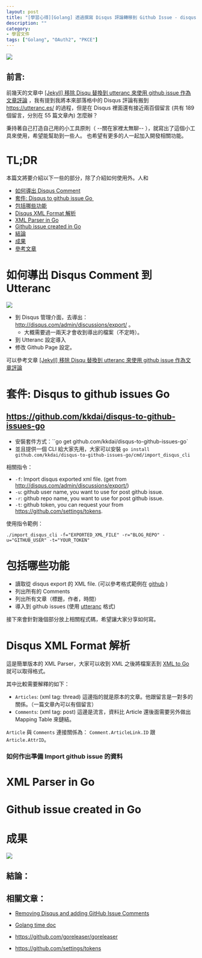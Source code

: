 ```yaml
---
layout: post
title: "[學習心得][Golang] 透過撰寫 Disqus 評論轉移到 Github Issue - disqus-importor-go"
description: ""
category: 
- 學習文件
tags: ["Golang", "OAuth2", "PKCE"]
---
```


<img src="https://github.com/kkdai/disqus-importor-go/raw/master/img/imported.jpg">

## 前言:

前幾天的文章中 [[Jekyll] 移除 Disqu 替換到 utteranc 來使用 github issue 作為文章評論](https://www.evanlin.com/jekyll-remove-disqus/) ，我有提到我將本來部落格中的 Disqus 評論有搬到 <https://utteranc.es/> 的過程，但是在 Disqus 裡面還有接近兩百個留言 (共有 189 個留言，分別在 55 篇文章內) 怎麼辦？

秉持著自己打造自己用的小工具原則（ --關在家裡太無聊-- ），就寫出了這個小工具來使用，希望能幫助到一些人。 也希望有更多的人一起加入開發相關功能。



# TL;DR 

本篇文將要介紹以下一些的部分，除了介紹如何使用外。人和

- <a href="#export">如何導出 Disqus Comment</a>
- <a href="#package">套件: Disqus to github issue Go </a>
- <a href="#features">包括哪些功能</a>
- <a href="#disqus-xml">Disqus XML Format 解析</a>
- <a href="#xml-go">XML Parser in Go</a>
- <a href="#github-issue-go">Github issue created in Go</a> 
- <a href="#summary">結論</a>
- <a href="#result">成果</a>
- <a href="#refer">參考文章</a>



# 如何導出 Disqus Comment 到 Utteranc

<a id="export"></a>

![](https://avatars3.githubusercontent.com/u/27908738?v=3&s=88)

- 到 Disqus 管理介面，去導出： <http://disqus.com/admin/discussions/export/> 。
  - 大概需要過一兩天才會收到導出的檔案（不定時）。 
- 到 Utteranc 設定導入
- 修改 Github Page 設定。

可以參考文章  [[Jekyll] 移除 Disqu 替換到 utteranc 來使用 github issue 作為文章評論](https://www.evanlin.com/jekyll-remove-disqus/) 



# 套件: Disqus to github issues Go

<a id="package"></a>

## <https://github.com/kkdai/disqus-to-github-issues-go>

- 安裝套件方式：``go get github.com/kkdai/disqus-to-github-issues-go`
- 並且提供一個 CLI 給大家先用，大家可以安裝 `go install github.com/kkdai/disqus-to-github-issues-go/cmd/import_disqus_cli`

相關指令：

- `-f`: Import disqus exported xml file. (get from http://disqus.com/admin/discussions/export/)
- `-u`: github user name, you want to use for post github issue.
- `-r`: github repo name, you want to use for post github issue.
- `-t`: github token, you can request your from https://github.com/settings/tokens.

使用指令範例：

`./import_disqus_cli -f="EXPORTED_XML_FILE" -r="BLOG_REPO" -u="GITHUB_USER" -t="YOUR_TOKEN"`

# 包括哪些功能

<a id="features"></a>

- 讀取從 disqus export 的 XML file. (可以參考格式範例在 [github](https://github.com/kkdai/disqus-to-github-issues-go/blob/master/example/evanlin_20210517.xml) )
- 列出所有的 Comments
- 列出所有文章（標題，作者，時間）
- 導入到 github issues (使用 [utteranc](https://utteranc.es/) 格式)

接下來會針對幾個部分放上相關程式碼，希望讓大家分享如何寫。 



# Disqus XML Format 解析

<a id="disqus-xml"></a>

<script src="https://gist.github.com/kkdai/29bb2fe4805bba524763cb58c4d4ce22.js"></script>

這是簡單版本的 XML Parser，大家可以收到 XML 之後將檔案丟到 [XML to Go](https://www.onlinetool.io/xmltogo/) 就可以取得格式。

其中比較需要解釋的如下：

- `Articles`: (xml tag: thread) 這邊指的就是原本的文章。他跟留言是一對多的關係。（一篇文章內可以有個留言）
- `Comments`: (xml tag: post) 這邊是流言，資料比 Article 還後面需要另外做出 Mapping Table 來鏈結。

<script src="https://gist.github.com/kkdai/71aabad734a0ba96b027a93b7296bd3a.js"></script>

`Article` 與 `Comments` 連接關係為： `Comment.ArticleLink.ID` 跟 `Article.AttrID`。

### 如何作出準備 Import github issue 的資料







# XML Parser in Go

<a id="xml-go"></a>



# Github issue created in Go

<a id="github-issue-go"></a>







# 成果 

<a id="result"></a>

![](https://github.com/kkdai/disqus-importor-go/raw/master/img/blog_result.jpg)



## 結論：

<a id="summary"></a>





## 相關文章：
<a id="refer"></a>

- [Removing Disqus and adding GitHub Issue Comments](https://asp.net-hacker.rocks/2018/11/19/github-comments.html)

- [Golang time doc](https://golang.org/pkg/time/)

- <https://github.com/goreleaser/goreleaser>

- <https://github.com/settings/tokens>

  
